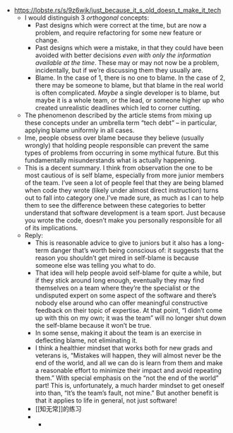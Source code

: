 - https://lobste.rs/s/9z6wjk/just_because_it_s_old_doesn_t_make_it_tech
	- I would distinguish 3 *orthogonal* concepts:
		- Past designs which were correct at the time, but are now a problem, and require refactoring for some new feature or change.
		- Past designs which were a mistake, in that they could have been avoided with better decisions *even with only the information available at the time*. These may or may not now be a problem, incidentally, but if we’re discussing them they usually are.
		- Blame. In the case of 1, there is no one to blame. In the case of 2, there may be someone to blame, but that blame in the real world is often complicated. *Maybe* a single developer is to blame, but maybe it is a whole team, or the lead, or someone higher up who created unrealistic deadlines which led to corner cutting.
	- The phenomenon described by the article stems from mixing up these concepts under an umbrella term “tech debt” – in particular, applying blame uniformly in all cases.
	- Ime, people obsess over blame because they believe (usually wrongly) that holding people responsible can prevent the same types of problems from occurring in some mythical future. But this fundamentally misunderstands what is actually happening.
	- This is a decent summary. I think from observation the one to be most cautious of is self blame, especially from more junior members of the team. I’ve seen a lot of people feel that they are being blamed when code they wrote (likely under almost direct instruction) turns out to fall into category one.I’ve made sure, as much as I can to help them to see the difference between these categories to better understand that software development is a team sport. Just because you wrote the code, doesn’t make you personally responsible for all of its implications.
	- Reply:
		- This is reasonable advice to give to juniors but it also has a long-term danger that’s worth being conscious of: it suggests that the reason you shouldn’t get mired in self-blame is because someone else was telling you what to do.
		- That idea will help people avoid self-blame for quite a while, but if they stick around long enough, eventually they may find themselves on a team where they’re the specialist or the undisputed expert on some aspect of the software and there’s nobody else around who can offer meaningful constructive feedback on their topic of expertise. At that point, “I didn’t come up with this on my own; it was the team” will no longer shut down the self-blame because it won’t be true.
		- In some sense, making it about the team is an exercise in deflecting blame, not eliminating it.
		- I think a healthier mindset that works both for new grads and veterans is, “Mistakes will happen, they will almost never be the end of the world, and all we can do is learn from them and make a reasonable effort to minimize their impact and avoid repeating them.” With special emphasis on the “not the end of the world” part! This is, unfortunately, a much harder mindset to get oneself into than, “It’s the team’s fault, not mine.” But another benefit is that it applies to life in general, not just software!
		- [[知无常]]的练习
		-
			-